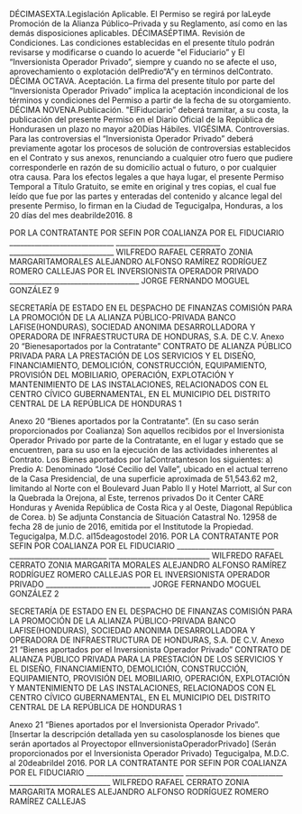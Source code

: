 DÉCIMASEXTA.Legislación Aplicable.
El Permiso se regirá por laLeyde Promoción de la Alianza Público–Privada y su Reglamento, así
como en las demás disposiciones aplicables.
DÉCIMASÉPTIMA. Revisión de Condiciones.
Las condiciones establecidas en el presente título podrán revisarse y modificarse o cuando lo
acuerde "el Fiduciario” y El “Inversionista Operador Privado”, siempre y cuando no se afecte el uso,
aprovechamiento o explotación delPredio“A”y en términos delContrato.
DÉCIMA OCTAVA. Aceptación.
La firma del presente título por parte del “Inversionista Operador Privado” implica la aceptación
incondicional de los términos y condiciones del Permiso a partir de la fecha de su otorgamiento.
DÉCIMA NOVENA.Publicación.
"ElFiduciario” deberá tramitar, a su costa, la publicación del presente Permiso en el Diario Oficial de
la República de Hondurasen un plazo no mayor a20Días Hábiles.
VIGÉSIMA. Controversias.
Para las controversias el “Inversionista Operador Privado” deberá previamente agotar los procesos
de solución de controversias establecidos en el Contrato y sus anexos, renunciando a cualquier otro
fuero que pudiere corresponderle en razón de su domicilio actual o futuro, o por cualquier otra causa.
Para los efectos legales a que haya lugar, el presente Permiso Temporal a Título Gratuito, se emite
en original y tres copias, el cual fue leído que fue por las partes y enteradas del contenido y alcance
legal del presente Permiso, lo firman en la Ciudad de Tegucigalpa, Honduras, a los 20 días del mes
deabrilde2016.
8

POR LA CONTRATANTE
POR SEFIN POR COALIANZA POR EL FIDUCIARIO
\_\_\_\_\_\_\_\_\_\_\_\_\_\_\_\_\_\_\_\_\_\_\_\_\_\_\_\_\_ \_\_\_\_\_\_\_\_\_\_\_\_\_\_\_\_\_\_\_\_\_\_\_\_\_\_\_\_\_ \_\_\_\_\_\_\_\_\_\_\_\_\_\_\_\_\_\_\_\_\_\_\_\_\_\_\_\_\_
WILFREDO RAFAEL CERRATO ZONIA MARGARITAMORALES ALEJANDRO ALFONSO RAMÍREZ
RODRÍGUEZ ROMERO CALLEJAS
POR EL INVERSIONISTA OPERADOR PRIVADO
\_\_\_\_\_\_\_\_\_\_\_\_\_\_\_\_\_\_\_\_\_\_\_\_\_\_\_\_\_\_\_\_\_\_\_\_
JORGE FERNANDO MOGUEL GONZÁLEZ
9

SECRETARÍA DE ESTADO EN EL DESPACHO DE
FINANZAS
COMISIÓN PARA LA PROMOCIÓN DE LA ALIANZA
PÚBLICO-PRIVADA
BANCO LAFISE(HONDURAS), SOCIEDAD ANONIMA
DESARROLLADORA Y OPERADORA DE
INFRAESTRUCTURA DE HONDURAS, S.A. DE C.V.
Anexo 20
“Bienesaportados por la Contratante”
CONTRATO DE ALIANZA PÚBLICO PRIVADA PARA LA PRESTACIÓN DE LOS SERVICIOS Y EL
DISEÑO, FINANCIAMIENTO, DEMOLICIÓN, CONSTRUCCIÓN, EQUIPAMIENTO, PROVISIÓN DEL
MOBILIARIO, OPERACIÓN, EXPLOTACIÓN Y MANTENIMIENTO DE LAS INSTALACIONES,
RELACIONADOS CON EL CENTRO CÍVICO GUBERNAMENTAL, EN EL MUNICIPIO DEL DISTRITO
CENTRAL DE LA REPÚBLICA DE HONDURAS
1

Anexo 20
“Bienes aportados por la Contratante”.
(En su caso serán proporcionados por Coalianza)
Son aquellos recibidos por el Inversionista Operador Privado por parte de la Contratante, en el lugar
y estado que se encuentren, para su uso en la ejecución de las actividades inherentes al Contrato.
Los Bienes aportados por laContratanteson los siguientes:
a) Predio A: Denominado “José Cecilio del Valle”, ubicado en el actual terreno de la Casa
Presidencial, de una superficie aproximada de 51,543.62 m2, limitando al Norte con el
Boulevard Juan Pablo II y Hotel Marriott, al Sur con la Quebrada la Orejona, al Este,
terrenos privados Do it Center CARE Honduras y Avenida República de Costa Rica y al
Oeste, Diagonal República de Corea.
b) Se adjunta Constancia de Situación Catastral No. 12958 de fecha 28 de junio de 2016,
emitida por el Institutode la Propiedad.
Tegucigalpa, M.D.C. al15deagostodel 2016.
POR LA CONTRATANTE
POR SEFIN POR COALIANZA POR EL FIDUCIARIO
\_\_\_\_\_\_\_\_\_\_\_\_\_\_\_\_\_\_\_\_\_\_\_\_\_\_\_ \_\_\_\_\_\_\_\_\_\_\_\_\_\_\_\_\_\_\_\_\_\_\_\_\_\_\_ \_\_\_\_\_\_\_\_\_\_\_\_\_\_\_\_\_\_\_\_\_\_\_\_\_\_\_\_
WILFREDO RAFAEL CERRATO ZONIA MARGARITA MORALES ALEJANDRO ALFONSO RAMÍREZ
RODRÍGUEZ ROMERO CALLEJAS
POR EL INVERSIONISTA OPERADOR PRIVADO
\_\_\_\_\_\_\_\_\_\_\_\_\_\_\_\_\_\_\_\_\_\_\_\_\_\_\_\_\_
JORGE FERNANDO MOGUEL GONZÁLEZ
2

SECRETARÍA DE ESTADO EN EL DESPACHO DE
FINANZAS
COMISIÓN PARA LA PROMOCIÓN DE LA ALIANZA
PÚBLICO-PRIVADA
BANCO LAFISE(HONDURAS), SOCIEDAD ANONIMA
DESARROLLADORA Y OPERADORA DE
INFRAESTRUCTURA DE HONDURAS, S.A. DE C.V.
Anexo 21
“Bienes aportados por el Inversionista Operador Privado”
CONTRATO DE ALIANZA PÚBLICO PRIVADA PARA LA PRESTACIÓN DE LOS SERVICIOS Y EL
DISEÑO, FINANCIAMIENTO, DEMOLICIÓN, CONSTRUCCIÓN, EQUIPAMIENTO, PROVISIÓN DEL
MOBILIARIO, OPERACIÓN, EXPLOTACIÓN Y MANTENIMIENTO DE LAS INSTALACIONES,
RELACIONADOS CON EL CENTRO CÍVICO GUBERNAMENTAL, EN EL MUNICIPIO DEL DISTRITO
CENTRAL DE LA REPÚBLICA DE HONDURAS
1

Anexo 21
“Bienes aportados por el Inversionista Operador Privado”.
[Insertar la descripción detallada yen su casolosplanosde los bienes que serán aportados al
Proyectopor elInversionistaOperadorPrivado]
(Serán proporcionados por el Inversionista Operador Privado)
Tegucigalpa, M.D.C. al 20deabrildel 2016.
POR LA CONTRATANTE
POR SEFIN POR COALIANZA POR EL FIDUCIARIO
\_\_\_\_\_\_\_\_\_\_\_\_\_\_\_\_\_\_\_\_\_\_\_\_\_\_\_ \_\_\_\_\_\_\_\_\_\_\_\_\_\_\_\_\_\_\_\_\_\_\_\_\_\_\_ \_\_\_\_\_\_\_\_\_\_\_\_\_\_\_\_\_\_\_\_\_\_\_\_\_\_\_\_
WILFREDO RAFAEL CERRATO ZONIA MARGARITA MORALES ALEJANDRO ALFONSO
RODRÍGUEZ ROMERO RAMÍREZ CALLEJAS
